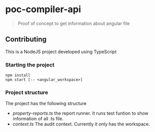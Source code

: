 # poc-compiler-api

>Proof of concept to get information about angular file

## Contributing

This is a NodeJS project developed using TypeScript

### Starting the project

```shell
npm install
npm start [-- <angular_workspace>]
```

### Project structure

The project has the following structure

* *property-reports.ts* the report runner. It runs test funtion to show information of all .ts file.
* *context.ts* The audit context. Currently it only has the workspace.